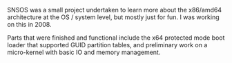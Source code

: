 SNSOS was a small project undertaken to learn more about the x86/amd64 architecture at the OS / system level, but mostly just for fun. I was working on this in 2008.

Parts that were finished and functional include the x64 protected mode boot loader that supported GUID partition tables, and preliminary work on a micro-kernel with basic IO and memory management.

